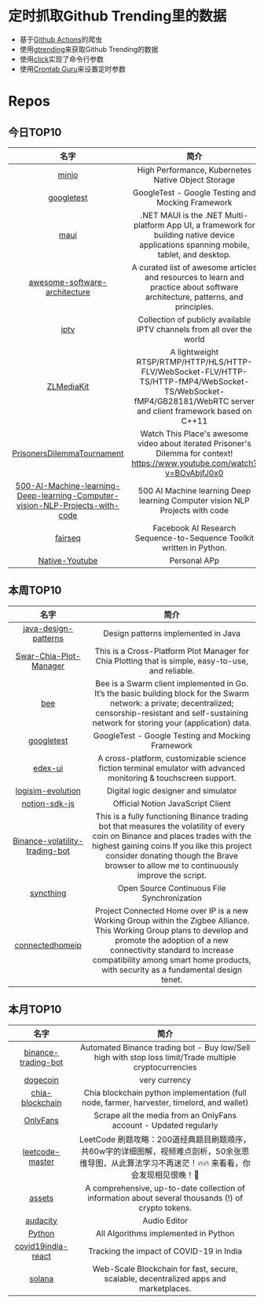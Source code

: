 # 定时抓取Github Trending里的数据
* 基于[Github Actions](https://docs.github.com/en/actions)的爬虫
* 使用[gtrending](https://github.com/hedythedev/gtrending)来获取Github Trending的数据
* 使用[click](https://github.com/pallets/click)实现了命令行参数
* 使用[Crontab Guru](https://crontab.guru/)来设置定时参数

# Repos
## 今日TOP10 
<!-- START OF DAILY_TOP10_REPOS -->
| 名字 | 简介 |
| :----: | :----: |
| [minio](https://github.com/minio/minio) | High Performance, Kubernetes Native Object Storage |
| [googletest](https://github.com/google/googletest) | GoogleTest - Google Testing and Mocking Framework |
| [maui](https://github.com/dotnet/maui) | .NET MAUI is the .NET Multi-platform App UI, a framework for building native device applications spanning mobile, tablet, and desktop. |
| [awesome-software-architecture](https://github.com/mehdihadeli/awesome-software-architecture) | A curated list of awesome articles and resources to learn and practice about software architecture, patterns, and principles. |
| [iptv](https://github.com/iptv-org/iptv) | Collection of publicly available IPTV channels from all over the world |
| [ZLMediaKit](https://github.com/ZLMediaKit/ZLMediaKit) | A lightweight RTSP/RTMP/HTTP/HLS/HTTP-FLV/WebSocket-FLV/HTTP-TS/HTTP-fMP4/WebSocket-TS/WebSocket-fMP4/GB28181/WebRTC server and client framework based on C++11 |
| [PrisonersDilemmaTournament](https://github.com/carykh/PrisonersDilemmaTournament) | Watch This Place's awesome video about iterated Prisoner's Dilemma for context! https://www.youtube.com/watch?v=BOvAbjfJ0x0 |
| [500-AI-Machine-learning-Deep-learning-Computer-vision-NLP-Projects-with-code](https://github.com/ashishpatel26/500-AI-Machine-learning-Deep-learning-Computer-vision-NLP-Projects-with-code) | 500 AI Machine learning Deep learning Computer vision NLP Projects with code |
| [fairseq](https://github.com/pytorch/fairseq) | Facebook AI Research Sequence-to-Sequence Toolkit written in Python. |
| [Native-Youtube](https://github.com/Aayush9029/Native-Youtube) | Personal APp |
<!-- END OF DAILY_TOP10_REPOS -->

## 本周TOP10
<!-- START OF WEEKLY_TOP10_REPOS -->
| 名字 | 简介 |
| :----: | :----: |
| [java-design-patterns](https://github.com/iluwatar/java-design-patterns) | Design patterns implemented in Java |
| [Swar-Chia-Plot-Manager](https://github.com/swar/Swar-Chia-Plot-Manager) | This is a Cross-Platform Plot Manager for Chia Plotting that is simple, easy-to-use, and reliable. |
| [bee](https://github.com/ethersphere/bee) | Bee is a Swarm client implemented in Go. It’s the basic building block for the Swarm network: a private; decentralized; censorship-resistant and self-sustaining network for storing your (application) data. |
| [googletest](https://github.com/google/googletest) | GoogleTest - Google Testing and Mocking Framework |
| [edex-ui](https://github.com/GitSquared/edex-ui) | A cross-platform, customizable science fiction terminal emulator with advanced monitoring & touchscreen support. |
| [logisim-evolution](https://github.com/reds-heig/logisim-evolution) | Digital logic designer and simulator |
| [notion-sdk-js](https://github.com/makenotion/notion-sdk-js) | Official Notion JavaScript Client |
| [Binance-volatility-trading-bot](https://github.com/CyberPunkMetalHead/Binance-volatility-trading-bot) | This is a fully functioning Binance trading bot that measures the volatility of every coin on Binance and places trades with the highest gaining coins If you like this project consider donating though the Brave browser to allow me to continuously improve the script. |
| [syncthing](https://github.com/syncthing/syncthing) | Open Source Continuous File Synchronization |
| [connectedhomeip](https://github.com/project-chip/connectedhomeip) | Project Connected Home over IP is a new Working Group within the Zigbee Alliance. This Working Group plans to develop and promote the adoption of a new connectivity standard to increase compatibility among smart home products, with security as a fundamental design tenet. |
<!-- END OF WEEKLY_TOP10_REPOS -->

## 本月TOP10
<!-- START OF MONTHLY_TOP10_REPOS -->
| 名字 | 简介 |
| :----: | :----: |
| [binance-trading-bot](https://github.com/chrisleekr/binance-trading-bot) | Automated Binance trading bot - Buy low/Sell high with stop loss limit/Trade multiple cryptocurrencies |
| [dogecoin](https://github.com/dogecoin/dogecoin) | very currency |
| [chia-blockchain](https://github.com/Chia-Network/chia-blockchain) | Chia blockchain python implementation (full node, farmer, harvester, timelord, and wallet) |
| [OnlyFans](https://github.com/DIGITALCRIMINAL/OnlyFans) | Scrape all the media from an OnlyFans account - Updated regularly |
| [leetcode-master](https://github.com/youngyangyang04/leetcode-master) | LeetCode 刷题攻略：200道经典题目刷题顺序，共60w字的详细图解，视频难点剖析，50余张思维导图，从此算法学习不再迷茫！🔥🔥 来看看，你会发现相见恨晚！🚀 |
| [assets](https://github.com/trustwallet/assets) | A comprehensive, up-to-date collection of information about several thousands (!) of crypto tokens. |
| [audacity](https://github.com/audacity/audacity) | Audio Editor |
| [Python](https://github.com/TheAlgorithms/Python) | All Algorithms implemented in Python |
| [covid19india-react](https://github.com/covid19india/covid19india-react) | Tracking the impact of COVID-19 in India |
| [solana](https://github.com/solana-labs/solana) | Web-Scale Blockchain for fast, secure, scalable, decentralized apps and marketplaces. |
<!-- END OF MONTHLY_TOP10_REPOS -->
